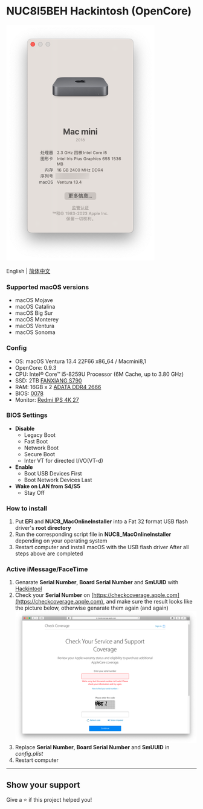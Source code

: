 # NUC8I5BEH Hackintosh (OpenCore)

![Hackintosh](AboutThisMac.png)

English | [简体中文](./README-zh_CN.md)

### Supported macOS versions
+ macOS Mojave
+ macOS Catalina
+ macOS Big Sur
+ macOS Monterey
+ macOS Ventura
+ macOS Sonoma

### Config
+ OS: macOS Ventura 13.4 22F66 x86_64 / Macmini8,1
+ OpenCore: 0.9.3
+ CPU: Intel® Core™ i5-8259U Processor (6M Cache, up to 3.80 GHz)
+ SSD: 2TB [FANXIANG S790](https://union-click.jd.com/jdc?e=618%7Cpc%7C&p=JF8BAQ0JK1olXQUHVVlcAEMfA18IGloUWQUBVlhUDksnRzBQRQQlBENHFRxWFlVPRjtUBABAQlRcCEBdCUoWB2wLGV0cWwYdDRsBVXtqSDRYHggdR2VjHF8aUT9VSyx2Qw1lUQoyVW5dCUoWAWsJH18VbTYCU24fZglcQThBK1olXQEKU19ZAE8UAm8KEmsSXQ8yjcDb3OaOdgvcidrB_LnU8PaEkfonM18LK1wVVBIEJh8PHE1lM18IK1glXQcCXFxfDE4fA28UG18SVQACSF5aAEwWB2cNGloUXwUyVl9cDEInM18PRyhMG25rMD8jVDxNaxhtGSEcW39HLTozCgJFWCwMGFtXPHxgM14uSR5cMw)
+ RAM: 16GB x 2 [ADATA DDR4 2666](https://union-click.jd.com/jdc?e=618%7Cpc%7C&p=JF8BAN4JK1olXDYCVV9cCUoQAGgNHV4lGVlaCgFtUQ5SQi0DBUVNGFJeSwUIFxlJX3EIGloUXAcFV1lYDk4IWipURmtDBW1LISU2bylVU3FRSDlRWXZfSjktBEcnAl8IGloUXwIDUFpdOHsXBF9edVsUXAcDVV9bCE4nAl8IHF8RVQEEXF9fCk0TM2gIEmvMw4DW-ccobJ-FgruppI2x9d-b5W5tOEgnBG8BD11nHFQWUixtOEsnAF9KdVpCWFYEXF5UAR9CUWpdGgtGWgcGAwoOXBwfCz1dE1odbQQDVVpUOHs)
+ BIOS: [0078](https://drivers.softpedia.com/get/BIOS/Intel/Intel-NUC8i5BEH-NUC-Kit-BIOS-0078.shtml)
+ Monitor: [Redmi IPS 4K 27](https://union-click.jd.com/jdc?e=618%7Cpc%7C&p=JF8BAR4JK1olXwQLUV1bAEkVA18IGloUXgMHUFZdAUsnRzBQRQQlBENHFRxWFlVPRjtUBABAQlRcCEBdCUoWAGoNH1MVVAYdDRsBVXtrcCYKGwNULmV9LgkeQyATZA1sYVtTUQoyVW5dCUoWAWsJH18VbTYCU24fZp-WvbmImYy80tCX34r1kVfOjc7Rus8lXDYCU1ZaCU8fAGoNGFoRbQECXW6Els3DrvZ9f4-H3NKj64j5oJKOsl84K1glWgYLQFgvSRkDBR04K1slXjYCVV5UAUIVAGsPHUcVXAUDXV5BCEwfBG4ME1gQXAUEV25fCUoTCl84KydmKE9DViIKVDhkUxV_ZyATDgQGMwsbeCUVfgRofA93A3heBxkqf05pcAQ4)


### BIOS Settings
+ __Disable__
	- Legacy Boot
	- Fast Boot
	- Network Boot
	- Secure Boot
	- Inter VT for directed I/VO(VT-d)
+ __Enable__
	- Boot USB Devices First
	- Boot Network Devices Last
+ __Wake on LAN from S4/S5__
	- Stay Off


### How to install
1. Put **EFI** and **NUC8_MacOnlineInstaller** into a Fat 32 format USB flash driver's **root directory**
2. Run the corresponding script file in **NUC8_MacOnlineInstaller** depending on your operating system
3. Restart computer and install macOS with the USB flash driver After all steps above are completed

### Active iMessage/FaceTime
1. Genarate **Serial Number**, **Board Serial Number** and **SmUUID** with [Hackintool](https://github.com/headkaze/Hackintool)
2. Check your **Serial Number** on [https://checkcoverage.apple.com](https://checkcoverage.apple.com), and make sure the result looks like the picture below, otherwise genarate them again (and again)
![checkSN](checkSN.png)
3. Replace **Serial Number**, **Board Serial Number** and **SmUUID** in *config.plist*
4. Restart computer

---

## Show your support

Give a ⭐️ if this project helped you!
